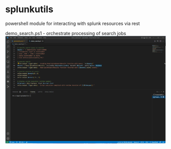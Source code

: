 # splunkutils
powershell module for interacting with splunk resources via rest

demo_search.ps1 - orchestrate processing of search jobs
![alt tag](https://github.com/dstaulcu/splunkutils/blob/main/img/demo_search.gif)
